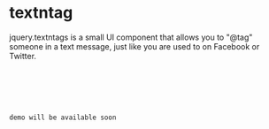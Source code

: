 # textntag
jquery.textntags is a small UI component that allows you to "@tag" someone in a text message, just like you are used to on Facebook or Twitter.



<code>
<html>
<head>
</head>
<body>
<p>demo will be available soon </p>
</body>
</html>
</code> 
